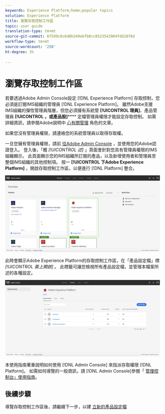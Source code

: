 ```yaml
---
keywords: Experience Platform;home;popular topics
solution: Experience Platform
title: 瀏覽存取控制工作區
topic: user guide
translation-type: tm+mt
source-git-commit: 6f599c0c6d8b349ebfb8cc0523543904fd628f8d
workflow-type: tm+mt
source-wordcount: '258'
ht-degree: 3%

---
```



# 瀏覽存取控制工作區

若要透過Adobe Admin Console設定 [!DNL Experience Platform] 存取控制，您必須是訂閱IMS組織的管理員 [!DNL Experience Platform]。 雖然Adobe支援IMS組織的彈性管理員階層，但您必須擁有系統管 **[!UICONTROL 理員]**、產品管理員 **[!UICONTROL ，或產品設]****** 定檔管理員權限才能設定存取控制。 如需詳細資訊，請參閱Adobe說明中 [心有關管理](https://helpx.adobe.com/enterprise/using/admin-roles.html) 角色的文章。

如果您沒有管理員權限，請連絡您的系統管理員以取得存取權。

一旦您擁有管理員權限，請前 [往Adobe Admin Console](https://adminconsole.adobe.com) ，並使用您的Adobe認證登入。 登入後，「概 *[!UICONTROL 述]* 」頁面會針對您具有管理員權限的IMS組織顯示。 此頁面顯示您的IMS組織所訂閱的產品，以及新增使用者和管理員至整個IMS組織的其他控制項。 按一 **[!UICONTROL 下Adobe Experience Platform]** ，開啟存取控制工作區，以便進行 [!DNL Platform] 整合。

![overview-page](../images/overview-page.png)

此時會顯示Adobe Experience Platform的存取控制工作區，在「產品設定檔」標 *[!UICONTROL 簽上開啟]* 。 此標籤可讓您檢視所有產品設定檔，並管理本檔案所述的各種設定。

![平台訪問控制](../images/platform-access-control.png)

本使用指南著重說明如何使用 [!DNL Admin Console] 來指派存取權限 [!DNL Platform]。 如需如何導覽的一般資訊，請 [!DNL Admin Console]參閱「 [管理控制台」使用指南](https://helpx.adobe.com/tw/enterprise/using/admin-console.html)。

## 後續步驟

導覽存取控制工作區後，請繼續下一步，以建 [立新的產品設定檔](create-profile.md)